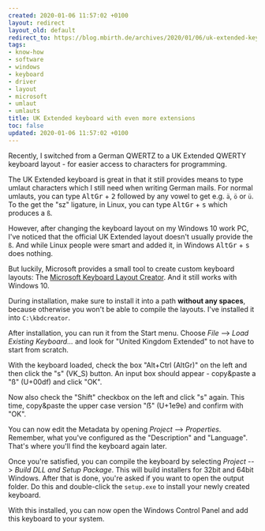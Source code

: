 ```yaml
---
created: 2020-01-06 11:57:02 +0100
layout: redirect
layout_old: default
redirect_to: https://blog.mbirth.de/archives/2020/01/06/uk-extended-keyboard-with-even-more-extensions.html
tags:
- know-how
- software
- windows
- keyboard
- driver
- layout
- microsoft
- umlaut
- umlauts
title: UK Extended keyboard with even more extensions
toc: false
updated: 2020-01-06 11:57:02 +0100
---
```


Recently, I switched from a German QWERTZ to a UK Extended QWERTY keyboard layout - for easier
access to characters for programming.

The UK Extended keyboard is great in that it still provides means to type umlaut characters which
I still need when writing German mails. For normal umlauts, you can type <kbd>AltGr</kbd> + <kbd>2</kbd>
followed by any vowel to get e.g. `ä`, `ö` or `ü`. To the get the "sz" ligature, in Linux, you can
type <kbd>AltGr</kbd> + <kbd>s</kbd> which produces a `ß`.

However, after changing the keyboard layout on my Windows 10 work PC, I've noticed that the official
UK Extended layout doesn't usually provide the `ß`. And while Linux people were smart and added it,
in Windows <kbd>AltGr</kbd> + <kbd>s</kbd> does nothing.

But luckily, Microsoft provides a small tool to create custom keyboard layouts: The
[Microsoft Keyboard Layout Creator](https://www.microsoft.com/en-us/download/details.aspx?id=22339).
And it still works with Windows 10.

During installation, make sure to install it into a path **without any spaces**, because otherwise
you won't be able to compile the layouts. I've installed it into `C:\kbdcreator`.
 
After installation, you can run it from the Start menu. Choose *File* --> *Load Existing Keyboard...*
and look for "United Kingdom Extended" to not have to start from scratch.

With the keyboard loaded, check the box "Alt+Ctrl (AltGr)" on the left and then click the "s" (VK_S)
button. An input box should appear - copy&paste a "ß" (U+00df) and click "OK".

Now also check the "Shift" checkbox on the left and click "s" again. This time, copy&paste the upper
case version "ẞ" (U+1e9e) and confirm with "OK".

You can now edit the Metadata by opening *Project* --> *Properties*. Remember, what you've configured
as the "Description" and "Language". That's where you'll find the keyboard again later.

Once you're satisfied, you can compile the keyboard by selecting *Project* --> *Build DLL and Setup Package*.
This will build installers for 32bit and 64bit Windows. After that is done, you're asked if you want
to open the output folder. Do this and double-click the `setup.exe` to install your newly created
keyboard.

With this installed, you can now open the Windows Control Panel and add this keyboard to your system.